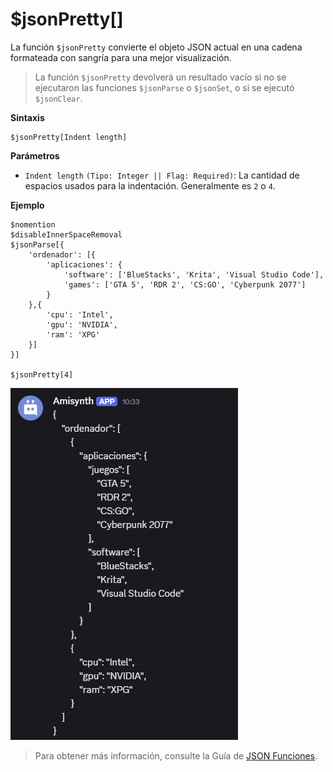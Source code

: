 
# $jsonPretty[]
La función `$jsonPretty` convierte el objeto JSON actual en una cadena formateada con sangría para una mejor visualización.  

> La función `$jsonPretty` devolverá un resultado vacío si no se ejecutaron las funciones `$jsonParse` o `$jsonSet`, o si se ejecutó `$jsonClear`.  

**Sintaxis**
```plaintext
$jsonPretty[Indent length]
```

**Parámetros**
- `Indent length` `(Tipo: Integer || Flag: Required)`: La cantidad de espacios usados para la indentación. Generalmente es `2` o `4`.  

**Ejemplo** 
```plaintext
$nomention
$disableInnerSpaceRemoval
$jsonParse[{
    'ordenador': [{
        'aplicaciones': {
            'software': ['BlueStacks', 'Krita', 'Visual Studio Code'],
            'games': ['GTA 5', 'RDR 2', 'CS:GO', 'Cyberpunk 2077']
        }
    },{
        'cpu': 'Intel',
        'gpu': 'NVIDIA',
        'ram': 'XPG'
    }]
}]

$jsonPretty[4]
```
![alt text](image-40.png)


> Para obtener más información, consulte la Guía de [JSON Funciones](/gen/json.md).